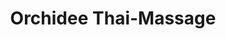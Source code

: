 ---
title: "Orchidee Thai-Massage"
url: /biberach-an-der-riss/orchidee-thai-massage/
shop: Massage
---